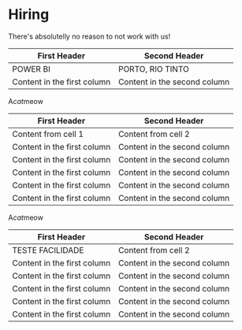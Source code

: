 # Hiring

There's absolutelly no reason to not work with us!

| First Header                | Second Header                |
| --------------------------- | ---------------------------- |
| POWER BI         | PORTO, RIO TINTO          |
| Content in the first column | Content in the second column |

A*cat*meow

| First Header                | Second Header                |
| --------------------------- | ---------------------------- |
| Content from cell 1         | Content from cell 2          |
| Content in the first column | Content in the second column |
| Content in the first column | Content in the second column |
| Content in the first column | Content in the second column |
| Content in the first column | Content in the second column |
| Content in the first column | Content in the second column |

A*cat*meow

| First Header                | Second Header                |
| --------------------------- | ---------------------------- |
| TESTE FACILIDADE        | Content from cell 2          |
| Content in the first column | Content in the second column |
| Content in the first column | Content in the second column |
| Content in the first column | Content in the second column |
| Content in the first column | Content in the second column |
| Content in the first column | Content in the second column |